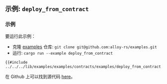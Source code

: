 <!-- 请勿编辑此文件。它是通过运行 `./scripts/update.sh` 自动生成的 -->
<!-- 对该文件的任何更改都将被覆盖 -->
<!-- 请编辑或创建该模板：./src/templates/contracts/deploy_from_contract.md -->
<!-- 最新更新：https://github.com/alloy-rs/examples/tree/6ac6ececdbfb33142c128f21df07cd0e92a96620 -->

## 示例: `deploy_from_contract`

### 示例

要运行此示例：

- 克隆 [examples](https://github.com/alloy-rs/examples) 仓库: `git clone git@github.com:alloy-rs/examples.git`
- 运行: `cargo run --example deploy_from_contract`

```rust,ignore
{{#include ../../../lib/examples/examples/contracts/examples/deploy_from_contract.rs}}
```

在 Github 上可以找到源代码 [here](https://github.com/alloy-rs/examples/tree/6ac6ececdbfb33142c128f21df07cd0e92a96620/examples/contracts/examples/deploy_from_contract.rs)。